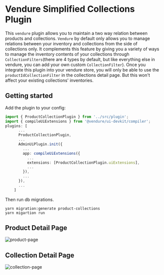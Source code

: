 # Vendure Simplified  Collections Plugin

This `vendure` plugin allows you to maintain a two way relation between products and collections. `Vendure` by default only allows you to manage relations between your inventory and collections from the side of collections only. It complements this feature by giving you a variety of ways to manage the inventory contents of your collections through `CollectionFilters`(there are 4 types by default, but like everything else in vendure, you can add your own custom `CollectionFilter`). Once you integrate this plugin into your vendure store, you will only be able to use the `productIdCollectionFilter` in the collections detail page. But this won't affect your existing collections' inventories.

## Getting started

Add the plugin to your config:
```ts
import { ProductCollectionPlugin } from '../src/plugin';
import { compileUiExtensions } from '@vendure/ui-devkit/compiler';
plugins: [
      ...
      ProductCollectionPlugin,
      ...
      AdminUiPlugin.init({
        ...
        app: compileUiExtensions({
          ...
          extensions: [ProductCollectionPlugin.uiExtensions],
          ...
        }),
        ...
      }),
      ...
    ]
```
Then run db migrations.
```console
yarn migration:generate product-collections
yarn migartion run
```
## Product Detail Page

![product-page](https://github.com/dalyathan/vendure-simplified-collections-plugin/assets/39517388/d7e5ac1a-a70e-4375-8371-92c00dea48b4)
## Collection Detail Page

![collection-page](https://github.com/dalyathan/vendure-simplified-collections-plugin/assets/39517388/17cb2ab9-fb8c-4786-b1a3-50b292abc65d)
